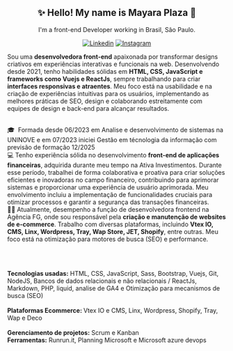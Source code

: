 <div align="center">      
<h2>✨ Hello! My name is Mayara Plaza 🌸     </br></h2>                 
                   
I'm a front-end Developer working in Brasil, São Paulo.</br>           
       
[![Linkedin](https://img.shields.io/badge/LinkedIn-0077B5?style=for-the-badge&logo=linkedin&logoColor=white)](https://www.linkedin.com/in/mayaraplaza/)
[![Instagram](https://img.shields.io/badge/Instagram-E4405F?style=for-the-badge&logo=instagram&logoColor=white)](https://instagram.com/macristinee) 
 </div>   

Sou uma <strong>desenvolvedora front-end</strong> apaixonada por transformar designs criativos em experiências interativas e funcionais na web. Desenvolvendo desde 2021, tenho habilidades sólidas em <strong>HTML, CSS, JavaScript e frameworks como Vuejs e ReactJs</strong>, sempre trabalhando para criar <strong>interfaces responsivas e atraentes</strong>. Meu foco está na usabilidade e na criação de experiências intuitivas para os usuários, implementando as melhores práticas de SEO, design e colaborando estreitamente com equipes de design e back-end para alcançar resultados.
  
<br>
🎓&nbsp; Formada desde 06/2023 em Analise e desenvolvimento de sistemas na UNINOVE e em 07/2023 iniciei Gestão em técnologia da informação com previsão de formação 12/2025 <br/>
💻 Tenho experiência sólida no desenvolvimento <strong>front-end de aplicações financeiras</strong>, adquirida durante meu tempo na Ativa Investimentos. Durante esse período, trabalhei de forma colaborativa e proativa para criar soluções eficientes e inovadoras no campo financeiro, contribuindo para aprimorar sistemas e proporcionar uma experiência de usuário aprimorada. Meu envolvimento incluiu a implementação de funcionalidades cruciais para otimizar processos e garantir a segurança das transações financeiras.<br> 
👩‍💻 Atualmente, desempenho a função de desenvolvedora frontend na Agência FG, onde sou responsável pela <strong>criação e manutenção de websites de e-commerce</strong>. Trabalho com diversas plataformas, incluindo <strong>Vtex IO, CMS, Linx, Wordpress, Tray, Wap Store, JET, Shopify</strong>, entre outras. Meu foco está na otimização para motores de busca (SEO) e performance.

<br><br>

<strong>Tecnologias usadas:</strong> HTML, CSS, JavaScript, Sass, Bootstrap, Vuejs, Git, NodeJS, Bancos de dados relacionais e não relacionais / ReactJs, Markdown, PHP, liquid, analise de GA4 e Otimização para mecanismos de busca (SEO)
<br><br> 
<strong>Plataformas Ecommerce: </strong>Vtex IO e CMS, Linx, Wordpress, Shopify, Tray, Wap e Deco
<br><br>
<strong>Gerenciamento de projetos:</strong> Scrum e Kanban<br>
<strong>Ferramentas:</strong> Runrun.it, Planning Microsoft e Microsoft azure devops

</div>



